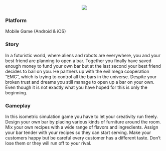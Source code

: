 <p align="center">
  <img src="https://dl.dropboxusercontent.com/s//9faymjz344zrup4/logo.jpg">
</p>

### Platform
Mobile Game (Android & iOS)
 
 ### Story 
 In a futuristic world, where aliens and robots are everywhere, you and your best friend are planning to open a bar. Together you finally have saved enough money to fund your own bar but at the last second your best friend decides to bail on you. He partners up with the evil mega cooperation “EMC”, which is trying to control all the bars in the universe. Despite your broken trust and dreams you still manage to open up a bar on your own. Even though it is not exactly what you have hoped for this is only the beginning.
  
 ### Gameplay
 In this isometric simulation game you have to let your creativity run freely. Design your own bar by placing various kinds of furniture around the room. Mix your own recipes with a wide range of flavors and ingredients. Assign your bar tender with your recipes so they can start serving. Make your customers happy but be careful every customer has a different taste. Don’t lose them or they will run off to your rival.
